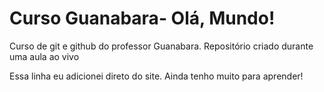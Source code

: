 # Curso Guanabara- Olá, Mundo!
 Curso de git e github do professor Guanabara.
Repositório criado durante uma aula ao vivo

Essa linha eu adicionei direto do site. Ainda tenho muito para aprender!
